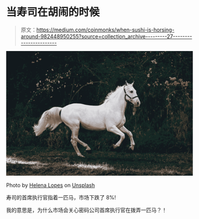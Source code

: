 # 当寿司在胡闹的时候

> 原文：<https://medium.com/coinmonks/when-sushi-is-horsing-around-982448950255?source=collection_archive---------27----------------------->

![](img/349e2c655b818517f17df238d2656ee7.png)

Photo by [Helena Lopes](https://unsplash.com/es/@wildlittlethingsphoto?utm_source=medium&utm_medium=referral) on [Unsplash](https://unsplash.com?utm_source=medium&utm_medium=referral)

寿司的首席执行官指着一匹马，市场下跌了 8%!

我的意思是，为什么市场会关心密码公司首席执行官在拨弄一匹马？！